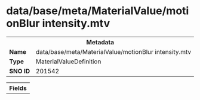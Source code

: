 <h1>data/base/meta/MaterialValue/motionBlur intensity.mtv</h1><table><tr><th colspan="100%">Metadata</th></tr><tr><td><b>Name</b></td><td>data/base/meta/MaterialValue/motionBlur intensity.mtv</td></tr><tr><td><b>Type</b></td><td>MaterialValueDefinition</td></tr><tr><td><b>SNO ID</b></td><td>201542</td></tr></table>

<table><tr><th colspan="100%">Fields</th></tr></table>

